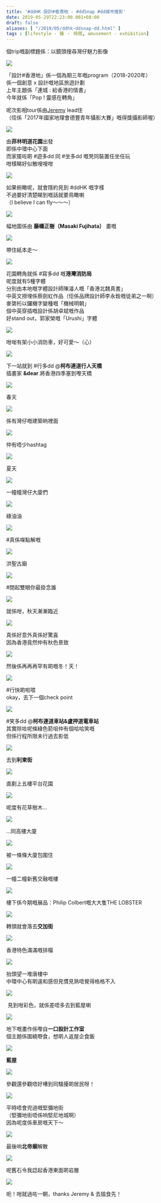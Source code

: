```yaml
---
title: '#ddHK 設計#香港地 - #ddSnap #dd城市搜影'
date: 2019-05-29T22:23:00.001+08:00
draft: false
aliases: [ "/2019/05/ddhk-ddsnap-dd.html" ]
tags : [lifestyle - 攝 ‧ 時間, amusement - exhibition]
---
```


個trip嘅副標題係：以鏡頭搜尋灣仔魅力影像

![](/images/ddsnap1.jpg)

「設計#香港地」係一個為期三年嘅program（2018-2020年）  
係一個創意 x 設計嘅地區旅遊計劃  
上年主題係「連城 : 給香港的情書」  
今年就係「Pop ! 靈感在轉角」  
  
呢次影相tour係由[Jeremy](https://www.rambler15.com/) lead住  
（佢係「2017年國家地理會德豐青年攝影大賽」嘅得獎攝影師喔）  

![](/images/ddsnap2.jpg)

由**菲林明道花園**出發  
即係中環中心下面  
而家擺咗啲 #遊多dd 同 #坐多dd 嘅凳同裝置任坐任玩  
咁樣睇好似散嗖嗖咁  

![](/images/ddsnap3.jpg)

如果俯瞰呢，就會隱約見到 #ddHK 嘅字樣  
不過要好清楚睇到嘅話就要鳥瞰喇  
（I believe I can fly～～～）  

![](/images/ddsnap4.jpg)

幅地圖係由 **藤幡正樹（Masaki Fujihata）** 畫嘅   

![](/images/ddsnap5.jpg)

帶住紙本走～  

![](/images/ddsnap6.jpg)

花園轉角就係 #寫多dd 嘅**港灣消防局**  
呢度就有5種字體  
分別由本地嘅字體設計師陳濬人嘅「香港北魏真書」  
中英文撈埋係蔡劍虹作品（佢係品牌設計師李永銓嘅徒弟之一啊）  
麥綮桁以鑼機字變種嘅「機械明朝」  
個中英穿插嘅設計係胡卓斌嘅作品  
好stand out，郭家榮嘅「Urushi」字體  

![](/images/ddsnap7.jpg)

咁啱有架小小消防車，好可愛～（心）  

![](/images/ddsnap8.jpg)

下一站就到 #行多dd @**柯布連道行人天橋**  
插畫家 **&dear** 將香港四季塞到嚟天橋  

![](/images/ddsnap9.jpg)

春天  

![](/images/ddsnap10.jpg)

係有灣仔嘅建築晌裡面  

![](/images/ddsnap11.jpg)

仲有唔少hashtag  

![](/images/ddsnap12.jpg)

夏天  

![](/images/ddsnap13.jpg)

一幢幢灣仔大廈們  

![](/images/ddsnap14.jpg)

綠油油  

![](/images/ddsnap15.jpg)

#真係㗎點解嘅  

![](/images/ddsnap16.jpg)

洪聖古廟  

![](/images/ddsnap17.jpg)

#閉起雙眼你最掛念誰  

![](/images/ddsnap18.jpg)

就係咁，秋天漸漸臨近  

![](/images/ddsnap19.jpg)

真係好意外真係好驚喜  
因為香港竟然仲有秋色景致  

![](/images/ddsnap20.jpg)

然後係再再再罕有啲嘅冬！天！  

![](/images/ddsnap21.jpg)

#行快啲啦喂  
okay，去下一個check point  

![](/images/ddsnap22.jpg)

#笑多dd @**柯布連道車站&盧押道電車站**  
其實除咗呢條綠色箭咀仲有個哈哈笑嘅  
但係行程所限未行過去影低  

![](/images/ddsnap23.jpg)

去到**利東街**  

![](/images/ddsnap24.jpg)

直剷上五樓平台花園  

![](/images/ddsnap25.jpg)

呢度有花草樹木...  

![](/images/ddsnap26.jpg)

...同高樓大廈  

![](/images/ddsnap27.jpg)

被一條條大廈包圍住  

![](/images/ddsnap28.jpg)

一幢二幢新舊交融嘅樓  

![](/images/ddsnap29.jpg)

樓下係今期嘅展品：Philip Colbert嘅大大隻THE LOBSTER  

![](/images/ddsnap30.jpg)

轉頭就會落去**交加街**  

![](/images/ddsnap31.jpg)

香港特色滿滿嘅排檔  

![](/images/ddsnap32.jpg)

抬頭望一堆唐樓中  
中環中心有啲違和感但見慣見熟唔覺得格格不入  

![](/images/ddsnap33.jpg)

 見到咁彩色，就係差唔多去到藍屋喇  

![](/images/ddsnap34.jpg)

地下嘅畫作係嚟自**一口設計工作室**  
個主題係圍繞嘢食，想啲人返屋企食飯  

![](/images/ddsnap35.jpg)

**藍屋**  

![](/images/ddsnap36.jpg)

參觀還參觀唔好嘈到同騷擾啲居民呀！  

![](/images/ddsnap37.jpg)

平時唔會兜過嘅堅彌地街  
（堅彌地街唔係响堅尼地城啊）  
因為呢度係車房嘅天下～  

![](/images/ddsnap38.jpg)

最後响**北帝廟**解散  

![](/images/ddsnap39.jpg)

呢舊石令我諗起香港東面啲岩層  

![](/images/ddsnap40.jpg)

呃！咁就過咗一朝，thanks Jeremy & 去搵食先！
